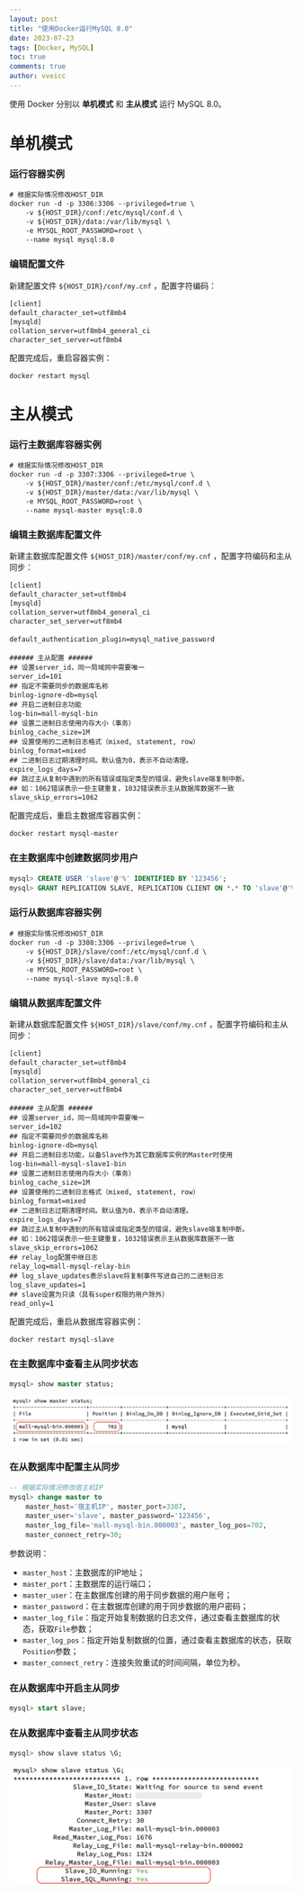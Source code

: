 ```yaml
---
layout: post
title: "使用Docker运行MySQL 8.0"
date: 2023-07-23
tags: [Docker, MySQL]
toc: true
comments: true
author: vveicc
---
```


使用 Docker 分别以 **单机模式** 和 **主从模式** 运行 MySQL 8.0。

<!-- more -->

# 单机模式

### 运行容器实例

```shell
# 根据实际情况修改HOST_DIR
docker run -d -p 3306:3306 --privileged=true \
    -v ${HOST_DIR}/conf:/etc/mysql/conf.d \
    -v ${HOST_DIR}/data:/var/lib/mysql \
    -e MYSQL_ROOT_PASSWORD=root \
    --name mysql mysql:8.0
```

### 编辑配置文件

新建配置文件 `${HOST_DIR}/conf/my.cnf` ，配置字符编码：

```text
[client]
default_character_set=utf8mb4
[mysqld]
collation_server=utf8mb4_general_ci
character_set_server=utf8mb4
```

配置完成后，重启容器实例：

```shell
docker restart mysql
```

# 主从模式

### 运行主数据库容器实例

```shell
# 根据实际情况修改HOST_DIR
docker run -d -p 3307:3306 --privileged=true \
    -v ${HOST_DIR}/master/conf:/etc/mysql/conf.d \
    -v ${HOST_DIR}/master/data:/var/lib/mysql \
    -e MYSQL_ROOT_PASSWORD=root \
    --name mysql-master mysql:8.0
```

### 编辑主数据库配置文件

新建主数据库配置文件 `${HOST_DIR}/master/conf/my.cnf` ，配置字符编码和主从同步：

```text
[client]
default_character_set=utf8mb4
[mysqld]
collation_server=utf8mb4_general_ci
character_set_server=utf8mb4

default_authentication_plugin=mysql_native_password

###### 主从配置 ######
## 设置server_id，同一局域网中需要唯一
server_id=101
## 指定不需要同步的数据库名称
binlog-ignore-db=mysql
## 开启二进制日志功能
log-bin=mall-mysql-bin
## 设置二进制日志使用内存大小（事务）
binlog_cache_size=1M
## 设置使用的二进制日志格式（mixed, statement, row）
binlog_format=mixed
## 二进制日志过期清理时间。默认值为0，表示不自动清理。
expire_logs_days=7
## 跳过主从复制中遇到的所有错误或指定类型的错误，避免slave端复制中断。
## 如：1062错误表示一些主键重复，1032错误表示主从数据库数据不一致
slave_skip_errors=1062
```

配置完成后，重启主数据库容器实例：

```shell
docker restart mysql-master
```

### 在主数据库中创建数据同步用户

```sql
mysql> CREATE USER 'slave'@'%' IDENTIFIED BY '123456';
mysql> GRANT REPLICATION SLAVE, REPLICATION CLIENT ON *.* TO 'slave'@'%';
```

### 运行从数据库容器实例

```shell
# 根据实际情况修改HOST_DIR
docker run -d -p 3308:3306 --privileged=true \
    -v ${HOST_DIR}/slave/conf:/etc/mysql/conf.d \
    -v ${HOST_DIR}/slave/data:/var/lib/mysql \
    -e MYSQL_ROOT_PASSWORD=root \
    --name mysql-slave mysql:8.0
```

### 编辑从数据库配置文件

新建从数据库配置文件 `${HOST_DIR}/slave/conf/my.cnf` ，配置字符编码和主从同步：

```text
[client]
default_character_set=utf8mb4
[mysqld]
collation_server=utf8mb4_general_ci
character_set_server=utf8mb4

###### 主从配置 ######
## 设置server_id，同一局域网中需要唯一
server_id=102
## 指定不需要同步的数据库名称
binlog-ignore-db=mysql
## 开启二进制日志功能，以备Slave作为其它数据库实例的Master时使用
log-bin=mall-mysql-slave1-bin
## 设置二进制日志使用内存大小（事务）
binlog_cache_size=1M
## 设置使用的二进制日志格式（mixed, statement, row）
binlog_format=mixed
## 二进制日志过期清理时间。默认值为0，表示不自动清理。
expire_logs_days=7
## 跳过主从复制中遇到的所有错误或指定类型的错误，避免slave端复制中断。
## 如：1062错误表示一些主键重复，1032错误表示主从数据库数据不一致
slave_skip_errors=1062
## relay_log配置中继日志
relay_log=mall-mysql-relay-bin
## log_slave_updates表示slave将复制事件写进自己的二进制日志
log_slave_updates=1
## slave设置为只读（具有super权限的用户除外）
read_only=1
```

配置完成后，重启从数据库容器实例：

```shell
docker restart mysql-slave
```

### 在主数据库中查看主从同步状态

```sql
mysql> show master status;
```

![show_master_status](images/docker/docker_run_mysql/show_master_status.png)

### 在从数据库中配置主从同步

```sql
-- 根据实际情况修改宿主机IP
mysql> change master to 
    master_host='宿主机IP', master_port=3307, 
    master_user='slave', master_password='123456', 
    master_log_file='mall-mysql-bin.000003', master_log_pos=702, 
    master_connect_retry=30;
```

参数说明：

- `master_host`：主数据库的IP地址；
- `master_port`：主数据库的运行端口；
- `master_user`：在主数据库创建的用于同步数据的用户账号；
- `master_password`：在主数据库创建的用于同步数据的用户密码；
- `master_log_file`：指定开始复制数据的日志文件，通过查看主数据库的状态，获取`File`参数；
- `master_log_pos`：指定开始复制数据的位置，通过查看主数据库的状态，获取`Position`参数；
- `master_connect_retry`：连接失败重试的时间间隔，单位为秒。

### 在从数据库中开启主从同步

```sql
mysql> start slave;
```

### 在从数据库中查看主从同步状态

```sql
mysql> show slave status \G;
```

![show_slave_status](images/docker/docker_run_mysql/show_slave_status.png)
